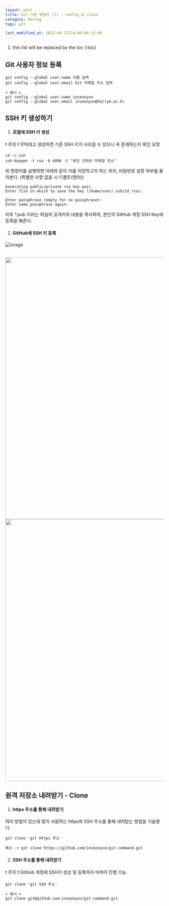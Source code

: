 ```yaml
---
layout: post
title: Git 기본 명령어 (1) - config 및 clone
category: devlog
tags: git

last_modified_at: 2022-04-12T14:00:00-15:00
---
```


1. this list will be replaced by the toc
{:toc}

## Git 사용자 정보 등록
~~~batch
git config --global user.name 이름 입력
git config --global user.email Git 이메일 주소 입력

< 예시 >
git config --global user.name inseonyun
git config --global user.email inseonyun@hallym.ac.kr
~~~
  
## SSH 키 생성하기
1. #### 로컬에 SSH 키 생성
❗ 주의 ❗ 무턱대고 생성하면 기존 SSH 키가 사라질 수 있으니 꼭 존재하는지 확인 요망
~~~batch
cd ~/.ssh
ssh-keygen -t rsa -b 4096 -C "본인 깃허브 이메일 주소"
~~~

위 명령어를 실행하면 아래와 같이 키를 저장하고자 하는 위치, 비밀번호 설정 여부를 물어본다. (특별한 사항 없을 시 디폴트(엔터))
~~~batch
Generating public/private rsa key pair.
Enter file in which to save the key (/home/user/.ssh/id_rsa): 
~~~

~~~batch
Enter passphrase (empty for no passphrase):
Enter same passphrase again:
~~~
    
이후 *.pub 이라는 파일의 공개키의 내용을 복사하여, 본인의 GitHub 계정 SSH Key에 등록을 해준다.

2. #### GitHub에 SSH 키 등록
![image](https://user-images.githubusercontent.com/84364741/160071627-945e79c8-22f1-4e51-9f79-9d2ad656ee8f.png)

<br>

<img src ="https://user-images.githubusercontent.com/84364741/160071831-2aa8b3e5-b2cf-4c92-ba55-c468d18c3461.png" width="830">

<br>

<img src ="https://user-images.githubusercontent.com/84364741/160071948-220d30c7-109f-4570-8f38-9f6f92c763e0.png" width="830">

<br>

## 원격 저장소 내려받기 - Clone
1. #### https 주소를 통해 내려받기
여러 방법이 있는데 많이 사용하는 https와 SSH 주소를 통해 내려받는 방법을 기술했다.

~~~batch
git clone 'git Https 주소'

예시 -> git clone https://github.com/inseonyun/git-command.git
~~~

2. #### SSH 주소를 통해 내려받기
❗ 주의 ❗ GitHub 계정에 SSH키 생성 및 등록까지 마쳐야 진행 가능.
~~~batch
git clone 'git SSH 주소'

< 예시 > 
git clone git@github.com:inseonyun/git-command.git
~~~